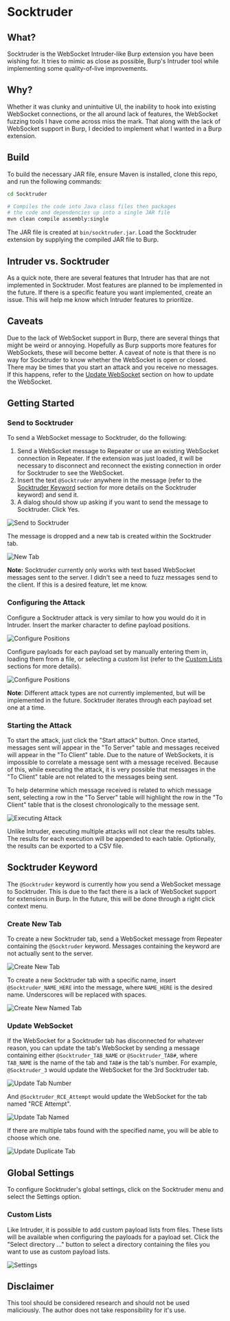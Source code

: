 # Socktruder
## What?
Socktruder is the WebSocket Intruder-like Burp extension you have been wishing for. It tries to mimic as close as possible, Burp's Intruder tool while implementing some quality-of-live improvements.

## Why?
Whether it was clunky and unintuitive UI, the inability to hook into existing WebSocket connections, or the all around lack of features, the WebSocket fuzzing tools I have come across miss the mark. That along with the lack of WebSocket support in Burp, I decided to implement what I wanted in a Burp extension.

## Build

To build the necessary JAR file, ensure Maven is installed, clone this repo, and run the following commands:
```bash
cd Socktruder

# Compiles the code into Java class files then packages
# the code and dependencies up into a single JAR file
mvn clean compile assembly:single
```
The JAR file is created at `bin/socktruder.jar`. Load the Socktruder extension by supplying the compiled JAR file to Burp.

## Intruder vs. Socktruder
As a quick note, there are several features that Intruder has that are not implemented in Socktruder. Most features are planned to be implemented in the future. If there is a specific feature you want implemented, create an issue. This will help me know which Intruder features to prioritize.

## Caveats
Due to the lack of WebSocket support in Burp, there are several things that might be weird or annoying. Hopefully as Burp supports more features for WebSockets, these will become better. A caveat of note is that there is no way for Socktruder to know whether the WebSocket is open or closed. There may be times that you start an attack and you receive no messages. If this happens, refer to the [Update WebSocket](#update-websocket) section on how to update the WebSocket.

## Getting Started
### Send to Socktruder
To send a WebSocket message to Socktruder, do the following:

1. Send a WebSocket message to Repeater or use an existing WebSocket connection in Repeater. If the extension was just loaded, it will be necessary to disconnect and reconnect the existing connection in order for Socktruder to see the WebSocket.
2. Insert the text `@Socktruder` anywhere in the message (refer to the [Socktruder Keyword](#socktruder-keyword) section for more details on the Socktruder keyword) and send it.
3. A dialog should show up asking if you want to send the message to Socktruder. Click Yes.

![Send to Socktruder](res/send-to-socktruder.png)

The message is dropped and a new tab is created within the Socktruder tab.

![New Tab](res/new-tab.png)

**Note:** Socktruder currently only works with text based WebSocket messages sent to the server. I didn't see a need to fuzz messages send to the client. If this is a desired feature, let me know.

### Configuring the Attack
Configure a Socktruder attack is very similar to how you would do it in Intruder. Insert the marker character to define payload positions.

![Configure Positions](res/configure-positions.png)

Configure payloads for each payload set by manually entering them in, loading them from a file, or selecting a custom list (refer to the [Custom Lists](#custom-lists) sections for more details).

![Configure Positions](res/configure-payloads.png)

**Note**: Different attack types are not currently implemented, but will be implemented in the future. Socktruder iterates through each payload set one at a time.

### Starting the Attack
To start the attack, just click the "Start attack" button. Once started, messages sent will appear in the "To Server" table and messages received will appear in the "To Client" table. Due to the nature of WebSockets, it is impossible to correlate a message sent with a message received. Because of this, while executing the attack, it is very possible that messages in the "To Client" table are not related to the messages being sent.

To help determine which message received is related to which message sent, selecting a row in the "To Server" table will highlight the row in the "To Client" table that is the closest chronologically to the message sent.

![Executing Attack](res/executing-attack.png)

Unlike Intruder, executing multiple attacks will not clear the results tables. The results for each execution will be appended to each table. Optionally, the results can be exported to a CSV file.

## Socktruder Keyword
The `@Socktruder` keyword is currently how you send a WebSocket message to Socktruder. This is due to the fact there is a lack of WebSocket support for extensions in Burp. In the future, this will be done through a right click context menu.

### Create New Tab
To create a new Socktruder tab, send a WebSocket message from Repeater containing the `@Socktruder` keyword. Messages containing the keyword are not actually sent to the server.

![Create New Tab](res/send-to-socktruder.png)

To create a new Socktruder tab with a specific name, insert `@Socktruder_NAME_HERE` into the message, where `NAME_HERE` is the desired name. Underscores will be replaced with spaces.

![Create New Named Tab](res/send-to-socktruder-named.png)

### Update WebSocket
If the WebSocket for a Socktruder tab has disconnected for whatever reason, you can update the tab's WebSocket by sending a message containing either `@Socktruder_TAB_NAME` or `@Socktruder_TAB#`, where `TAB_NAME` is the name of the tab and `TAB#` is the tab's number. For example, `@Socktruder_3` would update the WebSocket for the 3rd Socktruder tab.

![Update Tab Number](res/update-tab-number.png)

And `@Socktruder_RCE_Attempt` would update the WebSocket for the tab named "RCE Attempt".

![Update Tab Named](res/update-tab-named.png)

If there are multiple tabs found with the specified name, you will be able to choose which one.

![Update Duplicate Tab](res/update-tab-named-duplicate.png)

## Global Settings
To configure Socktruder's global settings, click on the Socktruder menu and select the Settings option.
### Custom Lists
Like Intruder, it is possible to add custom payload lists from files. These lists will be available when configuring the payloads for a payload set. Click the "Select directory ..." button to select a directory containing the files you want to use as custom payload lists.

![Settings](res/settings.png)

## Disclaimer

This tool should be considered research and should not be used maliciously. The author does not take responsibility for it's use.